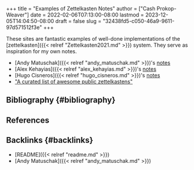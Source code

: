+++
title = "Examples of Zettelkasten Notes"
author = ["Cash Prokop-Weaver"]
date = 2022-02-06T07:13:00-08:00
lastmod = 2023-12-05T14:04:50-08:00
draft = false
slug = "32438fd5-c050-46a9-9611-97d571512f3e"
+++

These sites are fantastic examples of well-done implementations of the [zettelkasten]({{< relref "Zettelkasten2021.md" >}}) system. They serve as inspiration for my own notes.

-   [Andy Matuschak]({{< relref "andy_matuschak.md" >}})'s [notes](https://notes.andymatuschak.org/)
-   [Alex Kehayias]({{< relref "alex_kehayias.md" >}})'s [notes](https://notes.alexkehayias.com/)
-   [Hugo Cisneros]({{< relref "hugo_cisneros.md" >}})'s [notes](https://hugocisneros.com/notes/)
-   ["A curated list of awesome public zettelkastens"](https://github.com/KasperZutterman/Second-Brain)


## Bibliography {#bibliography}

## References

<style>.csl-entry{text-indent: -1.5em; margin-left: 1.5em;}</style><div class="csl-bib-body">
</div>


## Backlinks {#backlinks}

-   [README]({{< relref "readme.md" >}})
-   [Andy Matuschak]({{< relref "andy_matuschak.md" >}})
